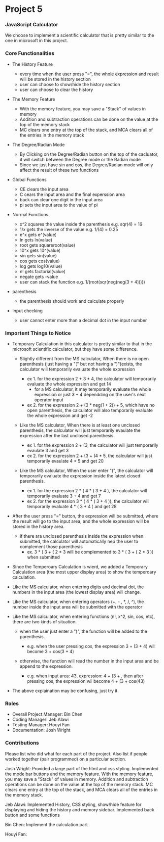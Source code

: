 # Project 5
### JavaScript Calculator
We choose to implement a scientific calculator that is pretty similar to the one in microsoft in this project.

### Core Functionalities
* The History Feature
	* every time when the user press "=", the whole expression and result will be stored in the history section
	* user can choose to show/hide the history section
	* user can choose to clear the history 

* The Memory Feature
	* With the memory feature, you may save a "Stack" of values in memory
	* Addition and subtraction operations can be done on the value at the top of the memory stack
	* MC clears one entry at the top of the stack, and MCA clears all of the entries in the memory stack

* The Degree/Radian Mode
	* By Clicking on the Degree/Radian button on the top of the cacluator, it will switch between the Degree mode or the Radian mode
	* Since we just have sin and cos, the Degree/Radian mode will only affect the result of these two functions

* Global Functions
	* CE clears the input area
	* C cears the input area and the final experssion area
	* back can clear one digit in the input area
	* pi sets the input area to the value of pi

* Normal Functions
	* x^2 squares the value inside the parenthesis e.g. sqr(4) = 16
	* 1/x gets the inverse of the value e.g. 1/(4) = 0.25
	* e^x gets e^(value)
	* ln gets ln(value)
	* root gets squareroot(value)
	* 10^x gets 10^(value)
	* sin gets sin(value)
	* cos gets cos(value)
	* log gets log10(value)
	* n! gets factorial(value)
	* negate gets -value
	* user can stack the function e.g. 1/(root(sqr(neg(neg(3 + 4)))))

* parenthesis
	* the parenthesis should work and calculate properly

* Input checking
	* user cannot enter more than a decimal dot in the input number

### Importent Things to Notice
* Temporary Calculation in this calculator is pretty similar to that in the microsoft scientific calculator, but they have some difference.
	* Slightly different from the MS calculator, When there is no open parenthesis (just having a "(" but not having a ")")exists, the calculator will temporarily evaluate the whole expression
		* ex 1. for the expression 2 + 3 * 4, the calculator will temporarily evaluate the whole expression and get 14
			* for a MS calculator, it may temporarily evaluate the whole expression or just 3 * 4 dependding on the user's next operator input
		* ex 2. for the expression 2 + (3 * neg(1 + 2)) + 5, which have no open parenthesis, the calculator will also temporarily evaluate the whole expression and get -2
		
	* Like the MS calculator, When there is at least one unclosed parenthesis, the calculator will just temporarily evaulate the expression after the last unclosed parenthesis.
		* ex 1. for the expression 2 + (3, the calculator will just temporarily evaulate 3 and get 3
		* ex 2. for the expression 2 + (3 + (4 * 5, the calculator will just temporarily evaulate 4 * 5 and get 20
		
	* Like the MS calculator, When the user enter ")", the calculator will temporarily evaluate the expression inside the latest closed parenthesis.
		* ex 1. for the expression 2 * ( 4 * ( 3 + 4 ), the calculator will temporarily evaluate 3 + 4 and get 7
		* ex 2. for the expression 3 * ( 4 * ( 3 + 4 )), the  calculator will temporarily evaluate 4 * ( 3 + 4 ) and get 28
		
* After the user press "=" button, the expression will be submitted, where the result will go to the input area, and the whole expression will be stored in the history area.
	* if there ara unclosed parenthesis inside the expression when submitted, the calculator will automatically hep the user to complement those parenthesis
		* ex. 3 * ( 3 + ( 2 * 3 will be complemented to 3 * ( 3 + ( 2 * 3 )) when submitted
		
* Since the Temperoary Calculation is wierd, we added a Temporary Calculation area (the most upper display area) to show the temperoary calculation.

* Like the MS calculator, when entering digits and decimal dot, the numbers in the input area (the lowest display area) will change.

* Like the MS calculator, when entering operators (+, - , *, /, ^), the number inside the input area will be submitted with the operator

* Like the MS calculator, when entering functions (n!, x^2, sin, cos, etc), there are two kinds of situation.
	* when the user just enter a ")", the function will be added to the parenthesis.
		* e.g. when the user pressing cos, the expression 3 + (3 + 4) will become 3 + cos(3 + 4)
		
	* otherwise, the function will read the number in the input area and be append to the expression.
		* e.g. when input area: 43, expression: 4 + (3 + , then after pressing cos, the expression wil become 4 + (3 + cos(43)
		
* The above explaination may be confusing, just try it.

### Roles
* Overall Project Manager: Bin Chen
* Coding Manager: Jeb Alawi
* Testing Manager: Houyi Fan
* Documentation: Josh Wright

### Contributions
Please list who did what for each part of the project.
Also list if people worked together (pair programmed) on a particular section.

Josh Wright: Provided a large part of the html and css styling. Implemented the mode bar buttons and the memory feature.
With the memory feature, you may save a "Stack" of values in memory. Addition and subtraction operations can be done on 
the value at the top of the memory stack. MC clears one entry at the top of the stack, and MCA clears all of the entries
in the memory stack.

Jeb Alawi: Implemented History, CSS styling, show/hide feature for displaying and hiding the history and memory sidebar. 
Implemented back button and some functions

Bin Chen: Implement the calculation part

Houyi Fan: 

